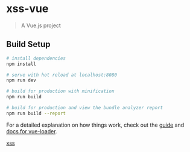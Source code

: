 # xss-vue

> A Vue.js project

## Build Setup

``` bash
# install dependencies
npm install

# serve with hot reload at localhost:8080
npm run dev

# build for production with minification
npm run build

# build for production and view the bundle analyzer report
npm run build --report
```

For a detailed explanation on how things work, check out the [guide](http://vuejs-templates.github.io/webpack/) and [docs for vue-loader](http://vuejs.github.io/vue-loader).

[xss](http://localhost:8080/#/%3Ca%20onmouseover%3Dalert%28document.cookie%29%3Eclick%20me%21%3C%2Fa%3E)
